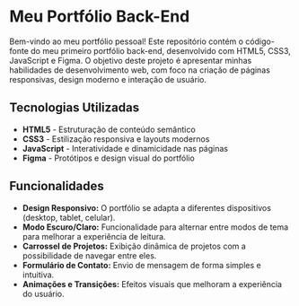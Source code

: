 # Meu Portfólio Back-End

Bem-vindo ao meu portfólio pessoal! Este repositório contém o código-fonte do meu primeiro portfólio back-end, desenvolvido com HTML5, CSS3, JavaScript e Figma. O objetivo deste projeto é apresentar minhas habilidades de desenvolvimento web, com foco na criação de páginas responsivas, design moderno e interação de usuário.

## Tecnologias Utilizadas

- **HTML5** - Estruturação de conteúdo semântico
- **CSS3** - Estilização responsiva e layouts modernos
- **JavaScript** - Interatividade e dinamicidade nas páginas
- **Figma** - Protótipos e design visual do portfólio

## Funcionalidades

- **Design Responsivo:** O portfólio se adapta a diferentes dispositivos (desktop, tablet, celular).
- **Modo Escuro/Claro:** Funcionalidade para alternar entre modos de tema para melhorar a experiência de leitura.
- **Carrossel de Projetos:** Exibição dinâmica de projetos com a possibilidade de navegar entre eles.
- **Formulário de Contato:** Envio de mensagem de forma simples e intuitiva.
- **Animações e Transições:** Efeitos visuais que melhoram a experiência do usuário.
